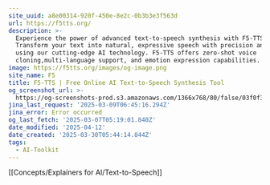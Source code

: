 ```yaml
---
site_uuid: a8e00314-920f-450e-8e2c-0b3b3e3f563d
url: https://f5tts.org/
description: >-
  Experience the power of advanced text-to-speech synthesis with F5-TTS.
  Transform your text into natural, expressive speech with precision and ease
  using our cutting-edge AI technology. F5-TTS offers zero-shot voice
  cloning,multi-language support, and emotion expression capabilities.
image: https://f5tts.org/images/og-image.png
site_name: F5
title: F5-TTS | Free Online AI Text-to-Speech Synthesis Tool
og_screenshot_url: >-
  https://og-screenshots-prod.s3.amazonaws.com/1366x768/80/false/03f0f364a8b9acc81b0620e4e8f4934480def2f56953c486186d90090397aa24.jpeg
jina_last_request: '2025-03-09T06:45:16.294Z'
jina_error: Error occurred
og_last_fetch: '2025-03-07T05:19:01.840Z'
date_modified: '2025-04-12'
date_created: '2025-03-30T05:44:14.844Z'
tags:
  - AI-Toolkit
---
```


















































[[Concepts/Explainers for AI/Text-to-Speech]]

